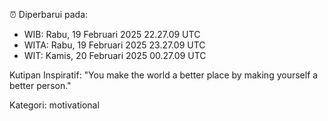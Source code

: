 ⏰ Diperbarui pada:
- WIB: Rabu, 19 Februari 2025 22.27.09 UTC
- WITA: Rabu, 19 Februari 2025 23.27.09 UTC
- WIT: Kamis, 20 Februari 2025 00.27.09 UTC

Kutipan Inspiratif:
"You make the world a better place by making yourself a better person."


Kategori: motivational


